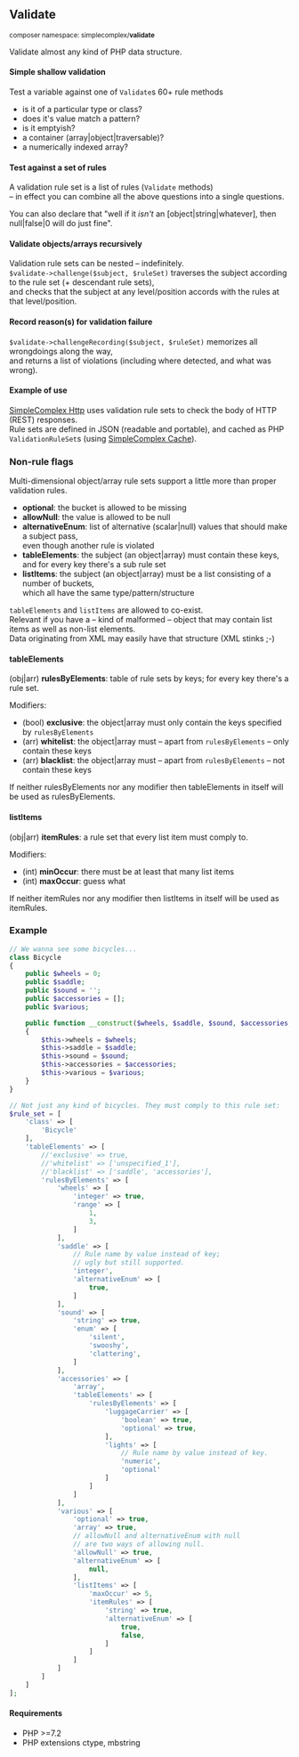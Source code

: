 ## Validate ##
<small>composer namespace: simplecomplex/**validate**</small>

Validate almost any kind of PHP data structure.

#### Simple shallow validation ####

Test a variable against one of ```Validate```s 60+ rule methods
- is it of a particular type or class?
- does it's value match a pattern?
- is it emptyish?
- a container (array|object|traversable)?
- a numerically indexed array?

#### Test against a set of rules ####

A validation rule set is a list of rules (```Validate``` methods)  
– in effect you can combine all the above questions into a single questions.

You can also declare that "well if it _isn't_ an [object|string|whatever], then null|false|0 will do just fine".

#### Validate objects/arrays recursively ####

Validation rule sets can be nested – indefinitely.  
```$validate->challenge($subject, $ruleSet)``` traverses the subject according to the rule set (+ descendant rule sets),  
and checks that the subject at any level/position accords with the rules at that level/position.

#### Record reason(s) for validation failure ####

```$validate->challengeRecording($subject, $ruleSet)``` memorizes all wrongdoings along the way,  
and returns a list of violations (including where detected, and what was wrong).

#### Example of use ####

[SimpleComplex Http](https://github.com/simplecomplex/php-http) uses validation rule sets to check the body of HTTP (REST) responses.  
Rule sets are defined in JSON (readable and portable), and cached as PHP ```ValidationRuleSet```s (using [SimpleComplex Cache](https://github.com/simplecomplex/php-cache)).  

### Non-rule flags ###

Multi-dimensional object/array rule sets support a little more than proper validation rules.

- **optional**: the bucket is allowed to be missing
- **allowNull**: the value is allowed to be null
- **alternativeEnum**: list of alternative (scalar|null) values that should make a subject pass,  
even though another rule is violated
- **tableElements**: the subject (an object|array) must contain these keys,  
and for every key there's a sub rule set
- **listItems**: the subject (an object|array) must be a list consisting of a number of buckets,  
which all have the same type/pattern/structure 

```tableElements``` and ```listItems``` are allowed to co-exist.  
Relevant if you have a – kind of malformed – object that may contain list items as well as non-list elements.  
Data originating from XML may easily have that structure (XML stinks ;-)

#### tableElements ####

(obj|arr) **rulesByElements**: table of rule sets by keys; for every key there's a rule set.

Modifiers:
- (bool) **exclusive**: the object|array must only contain the keys specified by ```rulesByElements```
- (arr) **whitelist**: the object|array must – apart from ```rulesByElements``` – only contain these keys
- (arr) **blacklist**: the object|array must – apart from ```rulesByElements``` – not contain these keys

If neither rulesByElements nor any modifier then tableElements in itself will be used as rulesByElements.


#### listItems ####

(obj|arr) **itemRules**: a rule set that every list item must comply to.

Modifiers:
- (int) **minOccur**: there must be at least that many list items
- (int) **maxOccur**: guess what

If neither itemRules nor any modifier then listItems in itself will be used as itemRules.

### Example ###

```php
// We wanna see some bicycles...
class Bicycle
{
    public $wheels = 0;
    public $saddle;
    public $sound = '';
    public $accessories = [];
    public $various;

    public function __construct($wheels, $saddle, $sound, $accessories, $various)
    {
        $this->wheels = $wheels;
        $this->saddle = $saddle;
        $this->sound = $sound;
        $this->accessories = $accessories;
        $this->various = $various;
    }
}

// Not just any kind of bicycles. They must comply to this rule set:
$rule_set = [
    'class' => [
        'Bicycle'
    ],
    'tableElements' => [
        //'exclusive' => true,
        //'whitelist' => ['unspecified_1'],
        //'blacklist' => ['saddle', 'accessories'],
        'rulesByElements' => [
            'wheels' => [
                'integer' => true,
                'range' => [
                    1,
                    3,
                ]
            ],
            'saddle' => [
                // Rule name by value instead of key;
                // ugly but still supported.
                'integer',
                'alternativeEnum' => [
                    true,
                ]
            ],
            'sound' => [
                'string' => true,
                'enum' => [
                    'silent',
                    'swooshy',
                    'clattering',
                ]
            ],
            'accessories' => [
                'array',
                'tableElements' => [
                    'rulesByElements' => [
                        'luggageCarrier' => [
                            'boolean' => true,
                            'optional' => true,
                        ],
                        'lights' => [
                            // Rule name by value instead of key.
                            'numeric',
                            'optional'
                        ]
                    ]
                ]
            ],
            'various' => [
                'optional' => true,
                'array' => true,
                // allowNull and alternativeEnum with null
                // are two ways of allowing null.
                'allowNull' => true,
                'alternativeEnum' => [
                    null,
                ],
                'listItems' => [
                    'maxOccur' => 5,
                    'itemRules' => [
                        'string' => true,
                        'alternativeEnum' => [
                            true,
                            false,
                        ]
                    ]
                ]
            ]
        ]
    ]
];
```

#### Requirements ####

- PHP >=7.2
- PHP extensions ctype, mbstring
